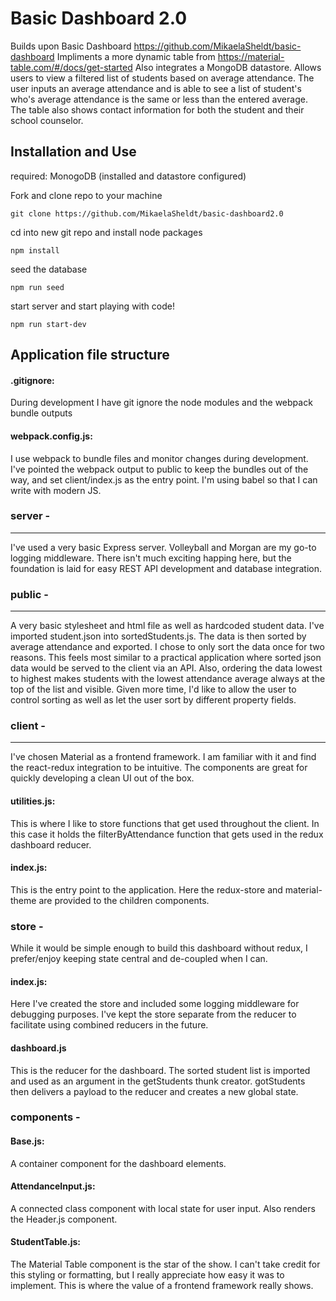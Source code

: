 # Basic Dashboard 2.0

Builds upon Basic Dashboard https://github.com/MikaelaSheldt/basic-dashboard
Impliments a more dynamic table from https://material-table.com/#/docs/get-started
Also integrates a MongoDB datastore.
Allows users to view a filtered list of students based on average attendance.
The user inputs an average attendance and is able to see a list of student's who's average attendance is the same or less than the entered average.
The table also shows contact information for both the student and their school counselor.

## Installation and Use
required: MonogoDB (installed and datastore configured)

Fork and clone repo to your machine
```
git clone https://github.com/MikaelaSheldt/basic-dashboard2.0
```
cd into new git repo and install node packages
```
npm install
```
seed the database
```
npm run seed
```
start server and start playing with code!
```
npm run start-dev
```

## Application file structure

#### .gitignore:
During development I have git ignore the node modules and the webpack bundle outputs

#### webpack.config.js:
I use webpack to bundle files and monitor changes during development. I've pointed the webpack output to public to keep the bundles out of the way, and set client/index.js as the entry point. I'm using babel so that I can write with modern JS.

### server -
***
I've used a very basic Express server. Volleyball and Morgan are my go-to logging middleware. There isn't much exciting happing here, but the foundation is laid for easy REST API development and database integration.

### public -
***
A very basic stylesheet and html file as well as hardcoded student data. I've imported student.json into sortedStudents.js. The data is then sorted by average attendance and exported. I chose to only sort the data once for two reasons. This feels most similar to a practical application where sorted json data would be served to the client via an API. Also, ordering the data lowest to highest makes students with the lowest attendance average always at the top of the list and visible. Given more time, I'd like to allow the user to control sorting as well as let the user sort by different property fields.

### client -
***
  I've chosen Material as a frontend framework. I am familiar with it and find the react-redux integration to be intuitive. The components are great for quickly developing a clean UI out of the box.
  #### utilities.js:
  This is where I like to store functions that get used throughout the client. In this case it holds the filterByAttendance function that gets used in the redux dashboard reducer.
  #### index.js:
  This is the entry point to the application. Here the redux-store and material-theme are provided to the children components.
  ### store -
  While it would be simple enough to build this dashboard without redux, I prefer/enjoy keeping state central and de-coupled when I can.
  #### index.js:
  Here I've created the store and included some logging middleware for debugging purposes. I've kept the store separate from the reducer to facilitate using combined reducers in the future.
  #### dashboard.js
  This is the reducer for the dashboard. The sorted student list is imported and used as an argument in the getStudents thunk creator. gotStudents then delivers a payload to the reducer and creates a new global state.
  ### components -
  #### Base.js:
  A container component for the dashboard elements.
  #### AttendanceInput.js:
  A connected class component with local state for user input. Also renders the Header.js component.
  #### StudentTable.js:
  The Material Table component is the star of the show. I can't take credit for this styling or formatting, but I really appreciate how easy it was to implement. This is where the value of a frontend framework really shows.

